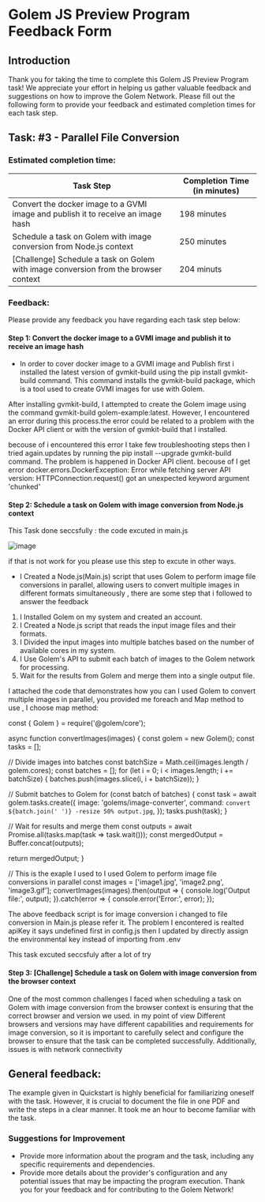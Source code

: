 # Golem JS Preview Program Feedback Form

## Introduction

Thank you for taking the time to complete this Golem JS Preview Program task!
We appreciate your effort in helping us gather valuable feedback and suggestions on how to improve the Golem Network.
Please fill out the following form to provide your feedback and estimated completion times for each task step.

## Task: #3 - Parallel File Conversion

### Estimated completion time:

| Task Step                                                                           | Completion Time (in minutes) |
| ----------------------------------------------------------------------------------- | ---------------------------- |
| Convert the docker image to a GVMI image and publish it to receive an image hash    | 198 minutes                  |
| Schedule a task on Golem with image conversion from Node.js context                 | 250 minutes                  |
| [Challenge] Schedule a task on Golem with image conversion from the browser context | 204 minuts                   |

### Feedback:

Please provide any feedback you have regarding each task step below:

#### Step 1: Convert the docker image to a GVMI image and publish it to receive an image hash

- In order to cover docker image to a GVMI image and Publish first i installed the latest version of gvmkit-build using the pip install gvmkit-build command. This command installs the gvmkit-build package, which is a tool used to create GVMI images for use with Golem.

After installing gvmkit-build, I attempted to create the Golem image using the command gvmkit-build golem-example:latest. However, I encountered an error during this process.the error could be related to a problem with the Docker API client or with the version of gvmkit-build that I installed.

becouse of i encountered this error I take few troubleshooting steps then I tried again.updates by running the pip install --upgrade gvmkit-build command.
The problem is happened in Docker API client. becouse of I get error docker.errors.DockerException: Error while fetching server API version: HTTPConnection.request() got an unexpected keyword argument 'chunked'

#### Step 2: Schedule a task on Golem with image conversion from Node.js context

This Task done seccsfully : the code excuted in main.js




![image](https://github.com/tewodrosGirmaA/golem-js-preview-program/assets/118253010/41308db8-7887-4591-8c01-4e0cf3af64ca)




if that is not work for you please use this step to excute in other ways.

- I Created a Node.js(Main.js) script that uses Golem to perform image file conversions in parallel, allowing users to convert multiple images in different formats simultaneously , there are some step that i followed to answer the feedback

1. I Installed Golem on my system and created an account.
2. I Created a Node.js script that reads the input image files and their formats.
3. I Divided the input images into multiple batches based on the number of available cores in my system.
4. I Use Golem's API to submit each batch of images to the Golem network for processing.
5. Wait for the results from Golem and merge them into a single output file.

I attached the code that demonstrates how you can I used Golem to convert multiple images in parallel, you provided me foreach and Map method to use , I choose map method:

const { Golem } = require('@golem/core');

async function convertImages(images) {
const golem = new Golem();
const tasks = [];

// Divide images into batches
const batchSize = Math.ceil(images.length / golem.cores);
const batches = [];
for (let i = 0; i < images.length; i += batchSize) {
batches.push(images.slice(i, i + batchSize));
}

// Submit batches to Golem
for (const batch of batches) {
const task = await golem.tasks.create({
image: 'golems/image-converter',
command: `convert ${batch.join(' ')} -resize 50% output.jpg`,
});
tasks.push(task);
}

// Wait for results and merge them
const outputs = await Promise.all(tasks.map(task => task.wait()));
const mergedOutput = Buffer.concat(outputs);

return mergedOutput;
}

// This is the exaple I used to I used Golem to perform image file conversions in parallel
const images = ['image1.jpg', 'image2.png', 'image3.gif'];
convertImages(images).then(output => {
console.log('Output file:', output);
}).catch(error => {
console.error('Error:', error);
});

<!-- Note  -->

The above feedback script is for image conversion i changed to file conversion in Main.js please refer it.
The problem I encontered is realted apiKey it says undefined first in config.js then I updated by directly assign the environmental key instead of importing from .env

This task excuted seccsfuly after a lot of try

#### Step 3: [Challenge] Schedule a task on Golem with image conversion from the browser context

One of the most common challenges I faced when scheduling a task on Golem with image conversion from the browser context is ensuring that the correct browser and version we used. in my point of view Different browsers and versions may have different capabilities and requirements for image conversion, so it is important to carefully select and configure the browser to ensure that the task can be completed successfully. Additionally, issues is with network connectivity

## General feedback:

The example given in Quickstart is highly beneficial for familiarizing oneself with the task. However, it is crucial to document the file in one PDF and write the steps in a clear manner. It took me an hour to become familiar with the task.

### Suggestions for Improvement

- Provide more information about the program and the task, including any specific requirements and dependencies.
- Provide more details about the provider's configuration and any potential issues that may be impacting the program execution.
  Thank you for your feedback and for contributing to the Golem Network!
